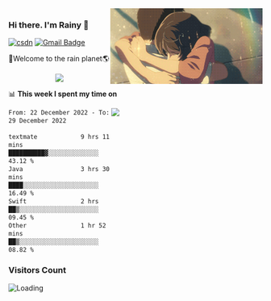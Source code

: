 <img  align='right' height="150" src="https://github.com/LikeRainDay/LikeRainDay/blob/master/pic/img_rain_1.gif?raw=true">



### Hi there. I'm Rainy :lemon:

[![csdn](https://img.shields.io/badge/-csdn-c14438?style=flat-square&logo=c&logoColor=white)](https://blog.csdn.net/qq_15807167)
[![Gmail Badge](https://img.shields.io/badge/-gmail-c14438?style=flat-square&logo=Gmail&logoColor=white&link=mailto:houshuai0816@gmail.com)](mailto:houshuai0816@gmail.com)

🚀Welcome to the rain planet🌎

<center>
<img align='center'  src="https://source.unsplash.com/random/1200x600">
</center>

📊 **This week I spent my time on**

<img align='right'   width="300" src="https://github-readme-stats.vercel.app/api?username=LikeRainDay&show_icons=true&title_color=fff&icon_color=79ff97&text_color=9f9f9f&bg_color=151515&count_private=true">

<!--START_SECTION:waka-->

```text
From: 22 December 2022 - To: 29 December 2022

textmate            9 hrs 11 mins   ██████████▓░░░░░░░░░░░░░░   43.12 %
Java                3 hrs 30 mins   ████░░░░░░░░░░░░░░░░░░░░░   16.49 %
Swift               2 hrs           ██▒░░░░░░░░░░░░░░░░░░░░░░   09.45 %
Other               1 hr 52 mins    ██▒░░░░░░░░░░░░░░░░░░░░░░   08.82 %
```

<!--END_SECTION:waka-->

### Visitors Count
<img align="left" src = "https://profile-counter.glitch.me/LikeRainDay/count.svg" alt ="Loading">
